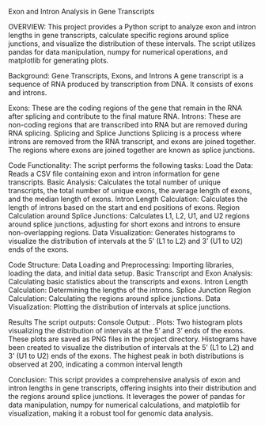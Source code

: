 Exon and Intron Analysis in Gene Transcripts

OVERVIEW:
This project provides a Python script to analyze exon and intron lengths in gene transcripts, calculate specific regions around splice junctions, and visualize the distribution of these intervals. The script utilizes pandas for data manipulation, numpy for numerical operations, and matplotlib for generating plots.

Background:
Gene Transcripts, Exons, and Introns
A gene transcript is a sequence of RNA produced by transcription from DNA. It consists of exons and introns.

Exons: These are the coding regions of the gene that remain in the RNA after splicing and contribute to the final mature RNA.
Introns: These are non-coding regions that are transcribed into RNA but are removed during RNA splicing.
Splicing and Splice Junctions
Splicing is a process where introns are removed from the RNA transcript, and exons are joined together. The regions where exons are joined together are known as splice junctions.

Code Functionality:
The script performs the following tasks:
Load the Data: Reads a CSV file containing exon and intron information for gene transcripts.
Basic Analysis: Calculates the total number of unique transcripts, the total number of unique exons, the average length of exons, and the median length of exons.
Intron Length Calculation: Calculates the length of introns based on the start and end positions of exons.
Region Calculation around Splice Junctions: Calculates L1, L2, U1, and U2 regions around splice junctions, adjusting for short exons and introns to ensure non-overlapping regions.
Data Visualization: Generates histograms to visualize the distribution of intervals at the 5’ (L1 to L2) and 3’ (U1 to U2) ends of the exons.

Code Structure:
Data Loading and Preprocessing: Importing libraries, loading the data, and initial data setup.
Basic Transcript and Exon Analysis: Calculating basic statistics about the transcripts and exons.
Intron Length Calculation: Determining the lengths of the introns.
Splice Junction Region Calculation: Calculating the regions around splice junctions.
Data Visualization: Plotting the distribution of intervals at splice junctions.

Results
The script outputs:
Console Output: .
Plots: Two histogram plots visualizing the distribution of intervals at the 5’ and 3’ ends of the exons. These plots are saved as PNG files in the project directory. Histograms have been created to visualize the distribution of intervals at the 5’ (L1 to L2) and 3’ (U1 to U2) ends of the exons. The highest peak in both distributions is observed at 200, indicating a common interval length


Conclusion:
This script provides a comprehensive analysis of exon and intron lengths in gene transcripts, offering insights into their distribution and the regions around splice junctions. It leverages the power of pandas for data manipulation, numpy for numerical calculations, and matplotlib for visualization, making it a robust tool for genomic data analysis.

